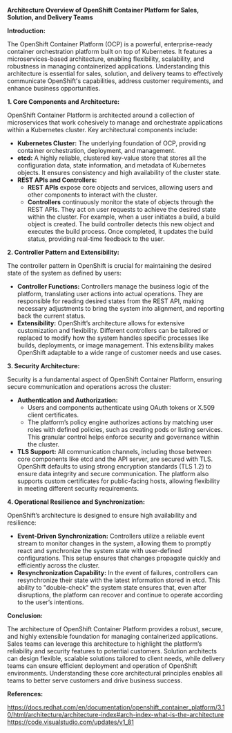 **Architecture Overview of OpenShift Container Platform for Sales, Solution, and Delivery Teams**

**Introduction:**

The OpenShift Container Platform (OCP) is a powerful, enterprise-ready container orchestration platform built on top of Kubernetes. It features a microservices-based architecture, enabling flexibility, scalability, and robustness in managing containerized applications. Understanding this architecture is essential for sales, solution, and delivery teams to effectively communicate OpenShift's capabilities, address customer requirements, and enhance business opportunities.

**1. Core Components and Architecture:**

OpenShift Container Platform is architected around a collection of microservices that work cohesively to manage and orchestrate applications within a Kubernetes cluster. Key architectural components include:

- **Kubernetes Cluster:** The underlying foundation of OCP, providing container orchestration, deployment, and management.
- **etcd:** A highly reliable, clustered key-value store that stores all the configuration data, state information, and metadata of Kubernetes objects. It ensures consistency and high availability of the cluster state.
- **REST APIs and Controllers:**
  - **REST APIs** expose core objects and services, allowing users and other components to interact with the cluster.
  - **Controllers** continuously monitor the state of objects through the REST APIs. They act on user requests to achieve the desired state within the cluster. For example, when a user initiates a build, a build object is created. The build controller detects this new object and executes the build process. Once completed, it updates the build status, providing real-time feedback to the user.

**2. Controller Pattern and Extensibility:**

The controller pattern in OpenShift is crucial for maintaining the desired state of the system as defined by users:

- **Controller Functions:** Controllers manage the business logic of the platform, translating user actions into actual operations. They are responsible for reading desired states from the REST API, making necessary adjustments to bring the system into alignment, and reporting back the current status.
- **Extensibility:** OpenShift’s architecture allows for extensive customization and flexibility. Different controllers can be tailored or replaced to modify how the system handles specific processes like builds, deployments, or image management. This extensibility makes OpenShift adaptable to a wide range of customer needs and use cases.

**3. Security Architecture:**

Security is a fundamental aspect of OpenShift Container Platform, ensuring secure communication and operations across the cluster:

- **Authentication and Authorization:**
  - Users and components authenticate using OAuth tokens or X.509 client certificates.
  - The platform’s policy engine authorizes actions by matching user roles with defined policies, such as creating pods or listing services. This granular control helps enforce security and governance within the cluster.
- **TLS Support:** All communication channels, including those between core components like etcd and the API server, are secured with TLS. OpenShift defaults to using strong encryption standards (TLS 1.2) to ensure data integrity and secure communication. The platform also supports custom certificates for public-facing hosts, allowing flexibility in meeting different security requirements.

**4. Operational Resilience and Synchronization:**

OpenShift’s architecture is designed to ensure high availability and resilience:

- **Event-Driven Synchronization:** Controllers utilize a reliable event stream to monitor changes in the system, allowing them to promptly react and synchronize the system state with user-defined configurations. This setup ensures that changes propagate quickly and efficiently across the cluster.
- **Resynchronization Capability:** In the event of failures, controllers can resynchronize their state with the latest information stored in etcd. This ability to "double-check" the system state ensures that, even after disruptions, the platform can recover and continue to operate according to the user’s intentions.

**Conclusion:**

The architecture of OpenShift Container Platform provides a robust, secure, and highly extensible foundation for managing containerized applications. Sales teams can leverage this architecture to highlight the platform’s reliability and security features to potential customers. Solution architects can design flexible, scalable solutions tailored to client needs, while delivery teams can ensure efficient deployment and operation of OpenShift environments. Understanding these core architectural principles enables all teams to better serve customers and drive business success.

**References:**

https://docs.redhat.com/en/documentation/openshift_container_platform/3.10/html/architecture/architecture-index#arch-index-what-is-the-architecture
https://code.visualstudio.com/updates/v1_81

